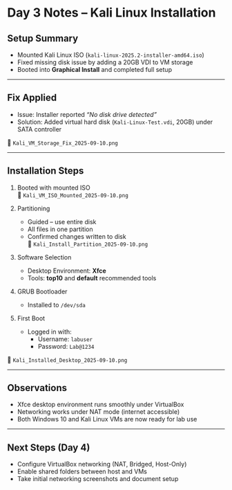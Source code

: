# Day 3 Notes – Kali Linux Installation

## Setup Summary
- Mounted Kali Linux ISO (`kali-linux-2025.2-installer-amd64.iso`)  
- Fixed missing disk issue by adding a 20GB VDI to VM storage  
- Booted into **Graphical Install** and completed full setup  

---

## Fix Applied
- Issue: Installer reported *“No disk drive detected”*  
- Solution: Added virtual hard disk (`Kali-Linux-Test.vdi`, 20GB) under SATA controller  

📸 `Kali_VM_Storage_Fix_2025-09-10.png`

---

## Installation Steps
1. Booted with mounted ISO  
   📸 `Kali_VM_ISO_Mounted_2025-09-10.png`  

2. Partitioning  
   - Guided – use entire disk  
   - All files in one partition  
   - Confirmed changes written to disk  
   📸 `Kali_Install_Partition_2025-09-10.png`  

3. Software Selection  
   - Desktop Environment: **Xfce**  
   - Tools: **top10** and **default** recommended tools  

4. GRUB Bootloader  
   - Installed to `/dev/sda`  

5. First Boot  
   - Logged in with:  
     - Username: `labuser`  
     - Password: `Lab@1234`  

📸 `Kali_Installed_Desktop_2025-09-10.png`

---

## Observations
- Xfce desktop environment runs smoothly under VirtualBox  
- Networking works under NAT mode (internet accessible)  
- Both Windows 10 and Kali Linux VMs are now ready for lab use  

---

## Next Steps (Day 4)
- Configure VirtualBox networking (NAT, Bridged, Host-Only)  
- Enable shared folders between host and VMs  
- Take initial networking screenshots and document setup  
